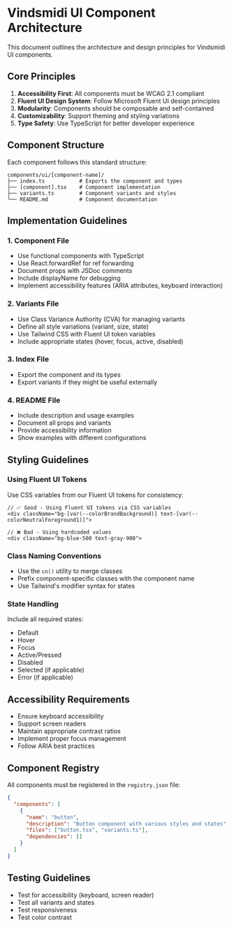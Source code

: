 # Vindsmidi UI Component Architecture

This document outlines the architecture and design principles for Vindsmidi UI components.

## Core Principles

1. **Accessibility First**: All components must be WCAG 2.1 compliant
2. **Fluent UI Design System**: Follow Microsoft Fluent UI design principles
3. **Modularity**: Components should be composable and self-contained
4. **Customizability**: Support theming and styling variations
5. **Type Safety**: Use TypeScript for better developer experience

## Component Structure

Each component follows this standard structure:

```
components/ui/[component-name]/
├── index.ts           # Exports the component and types
├── [component].tsx    # Component implementation
├── variants.ts        # Component variants and styles
└── README.md          # Component documentation
```

## Implementation Guidelines

### 1. Component File

- Use functional components with TypeScript
- Use React.forwardRef for ref forwarding
- Document props with JSDoc comments
- Include displayName for debugging
- Implement accessibility features (ARIA attributes, keyboard interaction)

### 2. Variants File

- Use Class Variance Authority (CVA) for managing variants
- Define all style variations (variant, size, state)
- Use Tailwind CSS with Fluent UI token variables
- Include appropriate states (hover, focus, active, disabled)

### 3. Index File

- Export the component and its types
- Export variants if they might be useful externally

### 4. README File

- Include description and usage examples
- Document all props and variants
- Provide accessibility information
- Show examples with different configurations

## Styling Guidelines

### Using Fluent UI Tokens

Use CSS variables from our Fluent UI tokens for consistency:

```tsx
// ✅ Good - Using Fluent UI tokens via CSS variables
<div className="bg-[var(--colorBrandBackground)] text-[var(--colorNeutralForeground1)]">

// ❌ Bad - Using hardcoded values
<div className="bg-blue-500 text-gray-900">
```

### Class Naming Conventions

- Use the `cn()` utility to merge classes
- Prefix component-specific classes with the component name
- Use Tailwind's modifier syntax for states

### State Handling

Include all required states:
- Default
- Hover
- Focus
- Active/Pressed
- Disabled
- Selected (if applicable)
- Error (if applicable)

## Accessibility Requirements

- Ensure keyboard accessibility
- Support screen readers
- Maintain appropriate contrast ratios
- Implement proper focus management
- Follow ARIA best practices

## Component Registry

All components must be registered in the `registry.json` file:

```json
{
  "components": [
    {
      "name": "button",
      "description": "Button component with various styles and states",
      "files": ["button.tsx", "variants.ts"],
      "dependencies": []
    }
  ]
}
```

## Testing Guidelines

- Test for accessibility (keyboard, screen reader)
- Test all variants and states
- Test responsiveness
- Test color contrast 